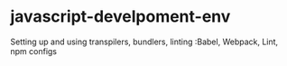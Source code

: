 # javascript-develpoment-env
Setting up and using transpilers, bundlers, linting :Babel, Webpack, Lint, npm configs  
